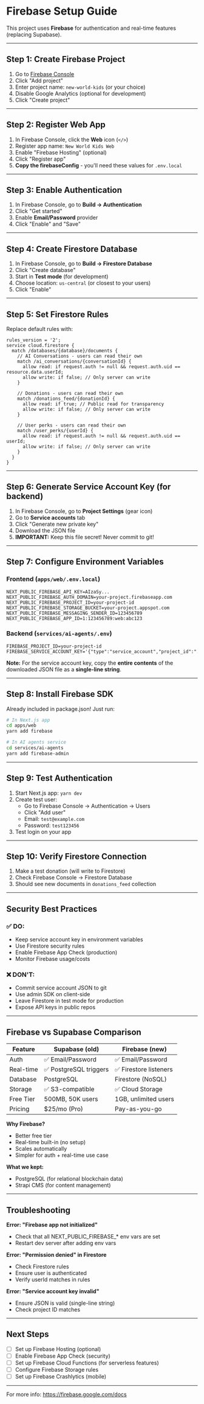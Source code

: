 # Firebase Setup Guide

This project uses **Firebase** for authentication and real-time features (replacing Supabase).

---

## Step 1: Create Firebase Project

1. Go to [Firebase Console](https://console.firebase.google.com/)
2. Click "Add project"
3. Enter project name: `new-world-kids` (or your choice)
4. Disable Google Analytics (optional for development)
5. Click "Create project"

---

## Step 2: Register Web App

1. In Firebase Console, click the **Web** icon (`</>`)
2. Register app name: `New World Kids Web`
3. Enable "Firebase Hosting" (optional)
4. Click "Register app"
5. **Copy the firebaseConfig** - you'll need these values for `.env.local`

---

## Step 3: Enable Authentication

1. In Firebase Console, go to **Build → Authentication**
2. Click "Get started"
3. Enable **Email/Password** provider
4. Click "Enable" and "Save"

---

## Step 4: Create Firestore Database

1. In Firebase Console, go to **Build → Firestore Database**
2. Click "Create database"
3. Start in **Test mode** (for development)
4. Choose location: `us-central` (or closest to your users)
5. Click "Enable"

---

## Step 5: Set Firestore Rules

Replace default rules with:

```
rules_version = '2';
service cloud.firestore {
  match /databases/{database}/documents {
    // AI Conversations - users can read their own
    match /ai_conversations/{conversationId} {
      allow read: if request.auth != null && request.auth.uid == resource.data.userId;
      allow write: if false; // Only server can write
    }

    // Donations - users can read their own
    match /donations_feed/{donationId} {
      allow read: if true; // Public read for transparency
      allow write: if false; // Only server can write
    }

    // User perks - users can read their own
    match /user_perks/{userId} {
      allow read: if request.auth != null && request.auth.uid == userId;
      allow write: if false; // Only server can write
    }
  }
}
```

---

## Step 6: Generate Service Account Key (for backend)

1. In Firebase Console, go to **Project Settings** (gear icon)
2. Go to **Service accounts** tab
3. Click "Generate new private key"
4. Download the JSON file
5. **IMPORTANT:** Keep this file secret! Never commit to git!

---

## Step 7: Configure Environment Variables

### Frontend (`apps/web/.env.local`)

```env
NEXT_PUBLIC_FIREBASE_API_KEY=AIzaSy...
NEXT_PUBLIC_FIREBASE_AUTH_DOMAIN=your-project.firebaseapp.com
NEXT_PUBLIC_FIREBASE_PROJECT_ID=your-project-id
NEXT_PUBLIC_FIREBASE_STORAGE_BUCKET=your-project.appspot.com
NEXT_PUBLIC_FIREBASE_MESSAGING_SENDER_ID=123456789
NEXT_PUBLIC_FIREBASE_APP_ID=1:123456789:web:abc123
```

### Backend (`services/ai-agents/.env`)

```env
FIREBASE_PROJECT_ID=your-project-id
FIREBASE_SERVICE_ACCOUNT_KEY='{"type":"service_account","project_id":"...",...}'
```

**Note:** For the service account key, copy the **entire contents** of the downloaded JSON file as a **single-line string**.

---

## Step 8: Install Firebase SDK

Already included in package.json! Just run:

```bash
# In Next.js app
cd apps/web
yarn add firebase

# In AI agents service
cd services/ai-agents
yarn add firebase-admin
```

---

## Step 9: Test Authentication

1. Start Next.js app: `yarn dev`
2. Create test user:
   - Go to Firebase Console → Authentication → Users
   - Click "Add user"
   - Email: `test@example.com`
   - Password: `test123456`
3. Test login on your app

---

## Step 10: Verify Firestore Connection

1. Make a test donation (will write to Firestore)
2. Check Firebase Console → Firestore Database
3. Should see new documents in `donations_feed` collection

---

## Security Best Practices

### ✅ DO:
- Keep service account key in environment variables
- Use Firestore security rules
- Enable Firebase App Check (production)
- Monitor Firebase usage/costs

### ❌ DON'T:
- Commit service account JSON to git
- Use admin SDK on client-side
- Leave Firestore in test mode for production
- Expose API keys in public repos

---

## Firebase vs Supabase Comparison

| Feature | Supabase (old) | Firebase (new) |
|---------|----------------|----------------|
| Auth | ✅ Email/Password | ✅ Email/Password |
| Real-time | ✅ PostgreSQL triggers | ✅ Firestore listeners |
| Database | PostgreSQL | Firestore (NoSQL) |
| Storage | ✅ S3-compatible | ✅ Cloud Storage |
| Free Tier | 500MB, 50K users | 1GB, unlimited users |
| Pricing | $25/mo (Pro) | Pay-as-you-go |

**Why Firebase?**
- Better free tier
- Real-time built-in (no setup)
- Scales automatically
- Simpler for auth + real-time use case

**What we kept:**
- PostgreSQL (for relational blockchain data)
- Strapi CMS (for content management)

---

## Troubleshooting

**Error: "Firebase app not initialized"**
- Check that all NEXT_PUBLIC_FIREBASE_* env vars are set
- Restart dev server after adding env vars

**Error: "Permission denied" in Firestore**
- Check Firestore rules
- Ensure user is authenticated
- Verify userId matches in rules

**Error: "Service account key invalid"**
- Ensure JSON is valid (single-line string)
- Check project ID matches

---

## Next Steps

- [ ] Set up Firebase Hosting (optional)
- [ ] Enable Firebase App Check (security)
- [ ] Set up Firebase Cloud Functions (for serverless features)
- [ ] Configure Firebase Storage rules
- [ ] Set up Firebase Crashlytics (mobile)

---

For more info: https://firebase.google.com/docs
